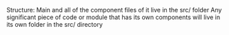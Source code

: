 Structure:
    Main and all of the component files of it live in the src/ folder
    Any significant piece of code or module that has its own components will live in its own folder in the src/ directory
    